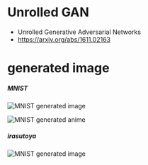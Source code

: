 # Unrolled GAN

* Unrolled Generative Adversarial Networks
* https://arxiv.org/abs/1611.02163

# generated image

##### MNIST

![MNIST generated image](https://github.com/Ujitoko/GAN/blob/master/UnrolledGAN/generated_figures_UnrolledGAN_for_MNIST/sample_img.png)

![MNIST generated anime](https://github.com/Ujitoko/GAN/blob/master/UnrolledGAN/generated_figures_UnrolledGAN_for_MNIST/sample_anime.gif)

##### irasutoya

![MNIST generated image](https://github.com/Ujitoko/GAN/blob/master/UnrolledGAN/generated_figures_UnrolledGAN_for_irasutoya/sample_img.png)
